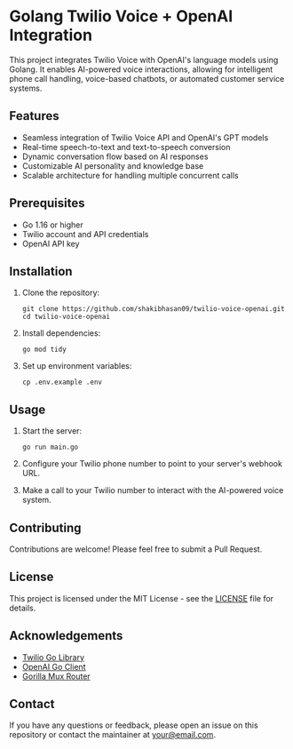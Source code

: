 # Golang Twilio Voice + OpenAI Integration

This project integrates Twilio Voice with OpenAI's language models using Golang. It enables AI-powered voice interactions, allowing for intelligent phone call handling, voice-based chatbots, or automated customer service systems.

## Features

- Seamless integration of Twilio Voice API and OpenAI's GPT models
- Real-time speech-to-text and text-to-speech conversion
- Dynamic conversation flow based on AI responses
- Customizable AI personality and knowledge base
- Scalable architecture for handling multiple concurrent calls

## Prerequisites

- Go 1.16 or higher
- Twilio account and API credentials
- OpenAI API key

## Installation

1. Clone the repository:
   ```
   git clone https://github.com/shakibhasan09/twilio-voice-openai.git
   cd twilio-voice-openai
   ```

2. Install dependencies:
   ```
   go mod tidy
   ```

3. Set up environment variables:
   ```
   cp .env.example .env
   ```

## Usage

1. Start the server:
   ```
   go run main.go
   ```

2. Configure your Twilio phone number to point to your server's webhook URL.

3. Make a call to your Twilio number to interact with the AI-powered voice system.

## Contributing

Contributions are welcome! Please feel free to submit a Pull Request.

## License

This project is licensed under the MIT License - see the [LICENSE](LICENSE) file for details.

## Acknowledgements

- [Twilio Go Library](https://github.com/twilio/twilio-go)
- [OpenAI Go Client](https://github.com/sashabaranov/go-openai)
- [Gorilla Mux Router](https://github.com/gorilla/mux)

## Contact

If you have any questions or feedback, please open an issue on this repository or contact the maintainer at your@email.com.
